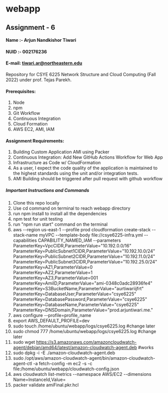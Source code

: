 # webapp

## Assignment - 6

#### Name :- Arjun Nandkishor Tiwari
#### NUID :- 002176236

#### E-mail: tiwari.ar@northeastern.edu 

Repository for CSYE 6225 Network Structure and Cloud Computing (Fall 2022) under prof. Tejas Parekh.




#### Prerequisites:
1. Node
2. npm
3. Git Workflow
4. Continuous Integration
5. Cloud Formation
6. AWS EC2, AMI, IAM
#### Assignment Requirements:


1. Building Custom Application AMI using Packer
2. Continuous Integration: Add New GitHub Actions Workflow for Web App
3. Infrastructure as Code w/ CloudFormation
4. As a user, I expect the code quality of the application is maintained to the highest standards using the unit and/or integration tests.
5. AMI Building should be triggered after pull request with github workflow
   

##### Important Instructions and Commands


1. Clone this repo locally 
2. Use cd command on terminal to reach webapp directory
3. run npm install to install all the dependencies
4. npm test for unit testing
5. run "npm run start" command on the terminal
6. aws --region us-east-1 --profile prod cloudformation create-stack --stack-name myVPC --template-body file://csye6225-infra.yml --capabilities CAPABILITY_NAMED_IAM --parameters ParameterKey=VpcCIDR,ParameterValue="10.192.0.0/16" ParameterKey=PublicSubnet1CIDR,ParameterValue="10.192.10.0/24" ParameterKey=PublicSubnet2CIDR,ParameterValue="10.192.11.0/24" ParameterKey=PublicSubnet3CIDR,ParameterValue="10.192.25.0/24" ParameterKey=AZ1,ParameterValue=0 ParameterKey=AZ2,ParameterValue=1 ParameterKey=AZ3,ParameterValue=001 ParameterKey=AmiID,ParameterValue="ami-0348c0adc28936fe4" ParameterKey=S3BucketName,ParameterValue="aurtiwariijfrt" ParameterKey=DatabaseUser,ParameterValue="csye6225" ParameterKey=DatabasePassword,ParameterValue="csye6225" ParameterKey=DatabaseName,ParameterValue="csye6225" ParameterKey=DNSDomain,ParameterValue="prod.arjuntiwari.me."
7. aws configure --profile=profile_name
8. export AWS_DEFAULT_PROFILE=dev
9. sudo touch /home/ubuntu/webapp/logs/csye6225.log #change later
10. sudo chmod 777 /home/ubuntu/webapp/logs/csye6225.log #change later
11. sudo wget https://s3.amazonaws.com/amazoncloudwatch-agent/debian/amd64/latest/amazon-cloudwatch-agent.deb #works
12. sudo dpkg -i -E ./amazon-cloudwatch-agent.deb
13. sudo /opt/aws/amazon-cloudwatch-agent/bin/amazon-cloudwatch-agent-ctl -a fetch-config -m ec2 -s -c file:/home/ubuntu/webapp/cloudwatch-config.json
14. aws cloudwatch list-metrics --namespace AWS/EC2 --dimensions Name=InstanceId,Value=
15. packer validate amiFinal.pkr.hcl











